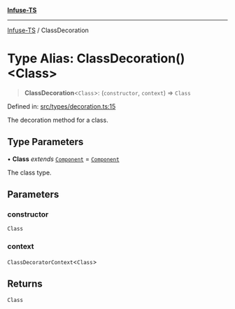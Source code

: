 [**Infuse-TS**](../README.md)

***

[Infuse-TS](../README.md) / ClassDecoration

# Type Alias: ClassDecoration()\<Class\>

> **ClassDecoration**\<`Class`\>: (`constructor`, `context`) => `Class`

Defined in: [src/types/decoration.ts:15](https://github.com/D-Kay6/Infuse-TS/blob/183255f9a4ec5e9ee4dba778a499aaf2ce7f4763/src/types/decoration.ts#L15)

The decoration method for a class.

## Type Parameters

• **Class** *extends* [`Component`](Component.md) = [`Component`](Component.md)

The class type.

## Parameters

### constructor

`Class`

### context

`ClassDecoratorContext`\<`Class`\>

## Returns

`Class`
